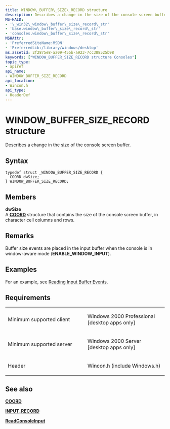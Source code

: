 ```yaml
---
title: WINDOW\_BUFFER\_SIZE\_RECORD structure
description: Describes a change in the size of the console screen buffer.
MS-HAID:
- '\_win32\_window\_buffer\_size\_record\_str'
- 'base.window\_buffer\_size\_record\_str'
- 'consoles.window\_buffer\_size\_record\_str'
MSHAttr:
- 'PreferredSiteName:MSDN'
- 'PreferredLib:/library/windows/desktop'
ms.assetid: 2f2875e8-aa09-455b-a923-7cc388525b98
keywords: ["WINDOW_BUFFER_SIZE_RECORD structure Consoles"]
topic_type:
- apiref
api_name:
- WINDOW_BUFFER_SIZE_RECORD
api_location:
- Wincon.h
api_type:
- HeaderDef
---
```


# WINDOW\_BUFFER\_SIZE\_RECORD structure


Describes a change in the size of the console screen buffer.

Syntax
------

```ManagedCPlusPlus
typedef struct _WINDOW_BUFFER_SIZE_RECORD {
  COORD dwSize;
} WINDOW_BUFFER_SIZE_RECORD;
```

Members
-------

**dwSize**  
A [**COORD**](coord-str.md) structure that contains the size of the console screen buffer, in character cell columns and rows.

Remarks
-------

Buffer size events are placed in the input buffer when the console is in window-aware mode (**ENABLE\_WINDOW\_INPUT**).

Examples
--------

For an example, see [Reading Input Buffer Events](reading-input-buffer-events.md).

Requirements
------------

<table>
<colgroup>
<col width="50%" />
<col width="50%" />
</colgroup>
<tbody>
<tr class="odd">
<td><p>Minimum supported client</p></td>
<td><p>Windows 2000 Professional [desktop apps only]</p></td>
</tr>
<tr class="even">
<td><p>Minimum supported server</p></td>
<td><p>Windows 2000 Server [desktop apps only]</p></td>
</tr>
<tr class="odd">
<td><p>Header</p></td>
<td>Wincon.h (include Windows.h)</td>
</tr>
</tbody>
</table>

## <span id="see_also"></span>See also


[**COORD**](coord-str.md)

[**INPUT\_RECORD**](input-record-str.md)

[**ReadConsoleInput**](readconsoleinput.md)

 

 




